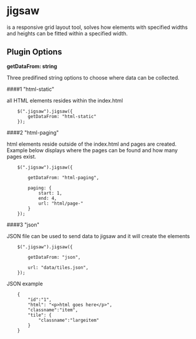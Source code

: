 jigsaw
======

is a responsive grid layout tool, solves how elements with specified widths and heights can be fitted within a specified width.


Plugin Options 
--------------

**getDataFrom: string**

Three predifined string options to choose where data can be collected.






####1 "html-static"

all HTML elements resides within the index.html

```
    $(".jigsaw").jigsaw({
        getDataFrom: "html-static"
    });
```

####2 "html-paging"

html elements reside outside of the index.html and pages are created. Example below displays where the pages can be found and how many pages exist.


```
    $(".jigsaw").jigsaw({

        getDataFrom: "html-paging",

        paging: {
            start: 1,
            end: 4,
            url: "html/page-"
        }
    });
```



####3 "json"

JSON file can be used to send data to jigsaw and it will create the elements

```
    $(".jigsaw").jigsaw({

        getDataFrom: "json",

        url: "data/tiles.json",
    });
```


JSON example
```
    {
        "id":"1",
        "html": "<p>html goes here</p>",
        "classname":"item",
        "tile": {
            "classname":"largeitem"
        }
    }
```
